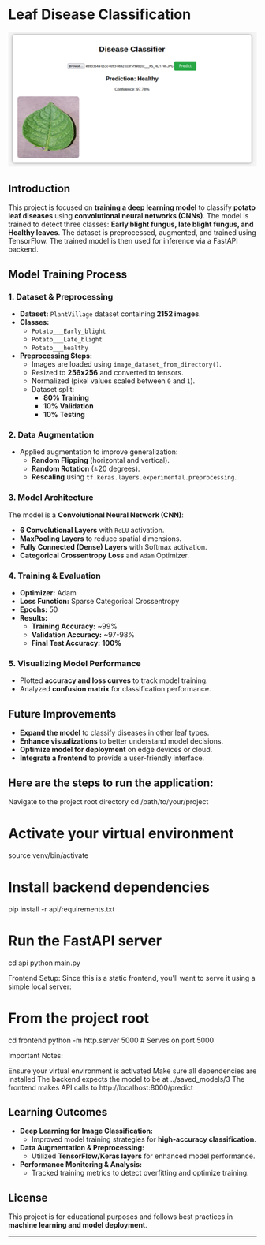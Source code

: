 
# Leaf Disease Classification


![Alt text](disease_class1.png)


## Introduction
This project is focused on **training a deep learning model** to classify **potato leaf diseases** using **convolutional neural networks (CNNs)**. The model is trained to detect three classes: **Early blight fungus, late blight fungus, and Healthy leaves**. The dataset is preprocessed, augmented, and trained using TensorFlow. The trained model is then used for inference via a FastAPI backend.

## Model Training Process
### **1. Dataset & Preprocessing**
- **Dataset:** `PlantVillage` dataset containing **2152 images**.
- **Classes:**
  - `Potato___Early_blight`
  - `Potato___Late_blight`
  - `Potato___healthy`
- **Preprocessing Steps:**
  - Images are loaded using `image_dataset_from_directory()`.
  - Resized to **256x256** and converted to tensors.
  - Normalized (pixel values scaled between `0` and `1`).
  - Dataset split:
    - **80% Training**
    - **10% Validation**
    - **10% Testing**

### **2. Data Augmentation**
- Applied augmentation to improve generalization:
  - **Random Flipping** (horizontal and vertical).
  - **Random Rotation** (±20 degrees).
  - **Rescaling** using `tf.keras.layers.experimental.preprocessing`.

### **3. Model Architecture**
The model is a **Convolutional Neural Network (CNN)**:
- **6 Convolutional Layers** with `ReLU` activation.
- **MaxPooling Layers** to reduce spatial dimensions.
- **Fully Connected (Dense) Layers** with Softmax activation.
- **Categorical Crossentropy Loss** and `Adam` Optimizer.

### **4. Training & Evaluation**
- **Optimizer:** Adam
- **Loss Function:** Sparse Categorical Crossentropy
- **Epochs:** 50
- **Results:**
  - **Training Accuracy:** ~99%
  - **Validation Accuracy:** ~97-98%
  - **Final Test Accuracy:** **100%**

### **5. Visualizing Model Performance**
- Plotted **accuracy and loss curves** to track model training.
- Analyzed **confusion matrix** for classification performance.

## Future Improvements
- **Expand the model** to classify diseases in other leaf types.
- **Enhance visualizations** to better understand model decisions.
- **Optimize model for deployment** on edge devices or cloud.
- **Integrate a frontend** to provide a user-friendly interface.

## Here are the steps to run the application:
Navigate to the project root directory
cd /path/to/your/project

# Activate your virtual environment
source venv/bin/activate

# Install backend dependencies
pip install -r api/requirements.txt

# Run the FastAPI server
cd api
python main.py

Frontend Setup:
Since this is a static frontend, you'll want to serve it using a simple local server:
# From the project root
cd frontend
python -m http.server 5000  # Serves on port 5000

Important Notes:

Ensure your virtual environment is activated
Make sure all dependencies are installed
The backend expects the model to be at ../saved_models/3
The frontend makes API calls to http://localhost:8000/predict


## Learning Outcomes
- **Deep Learning for Image Classification:**
  - Improved model training strategies for **high-accuracy classification**.
- **Data Augmentation & Preprocessing:**
  - Utilized **TensorFlow/Keras layers** for enhanced model performance.
- **Performance Monitoring & Analysis:**
  - Tracked training metrics to detect overfitting and optimize training.

## License
This project is for educational purposes and follows best practices in **machine learning and model deployment**.

---
